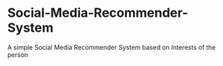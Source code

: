 # Social-Media-Recommender-System
A simple Social Media Recommender System based on Interests of the person 
